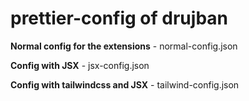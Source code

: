 # prettier-config of drujban

<p><b>Normal config for the extensions</b> - normal-config.json</p>
<p><b>Config with JSX</b> - jsx-config.json</p>
<p><b>Config with tailwindcss and JSX</b> - tailwind-config.json</p>

